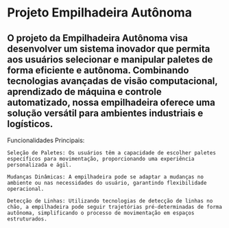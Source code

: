 # Projeto Empilhadeira Autônoma

## O projeto da Empilhadeira Autônoma visa desenvolver um sistema inovador que permita aos usuários selecionar e manipular paletes de forma eficiente e autônoma. Combinando tecnologias avançadas de visão computacional, aprendizado de máquina e controle automatizado, nossa empilhadeira oferece uma solução versátil para ambientes industriais e logísticos.

Funcionalidades Principais:

    Seleção de Paletes: Os usuários têm a capacidade de escolher paletes específicos para movimentação, proporcionando uma experiência personalizada e ágil.

    Mudanças Dinâmicas: A empilhadeira pode se adaptar a mudanças no ambiente ou nas necessidades do usuário, garantindo flexibilidade operacional.

    Detecção de Linhas: Utilizando tecnologias de detecção de linhas no chão, a empilhadeira pode seguir trajetórias pré-determinadas de forma autônoma, simplificando o processo de movimentação em espaços estruturados.
